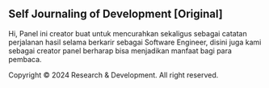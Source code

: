 ## Self Journaling of Development [Original]
Hi, Panel ini creator buat untuk mencurahkan sekaligus sebagai catatan perjalanan hasil selama berkarir sebagai Software Engineer, disini juga kami sebagai creator panel berharap bisa menjadikan manfaat bagi para pembaca.

Copyright © 2024 Research & Development. All right reserved.